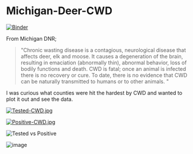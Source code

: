 # Michigan-Deer-CWD

[![Binder](https://mybinder.org/badge_logo.svg)](https://mybinder.org/v2/gh/Ambush3/Michigan-Deer-CWD/HEAD)



From Michigan DNR;  
 >"Chronic wasting disease is a contagious, neurological disease that affects deer, elk and moose. It causes a degeneration of the brain,  
resulting in emaciation (abnormally thin), abnormal behavior, loss of bodily functions and death. CWD is fatal; once an animal is infected    
there is no recovery or cure. To date, there is no evidence that CWD can be naturally transmitted to humans or to other animals.  "



I was curious what counties were hit the hardest by CWD and wanted to plot it out and see the data.

[![Tested-CWD.jpg](https://i.postimg.cc/VLSwjJrw/Tested-CWD.jpg)](https://postimg.cc/SJpH4Nf1)

[![Positive-CWD.jpg](https://i.postimg.cc/PqMntZcW/Positive-CWD.jpg)](https://postimg.cc/zL3c7Lqv)

![Tested vs Positive](https://user-images.githubusercontent.com/81124911/139970239-54428f94-6f0e-4b24-a42e-817dad988de6.png)

![image](https://user-images.githubusercontent.com/81124911/139970352-bf744c6a-d6d1-4cb5-85a9-a724beace4b0.png)

